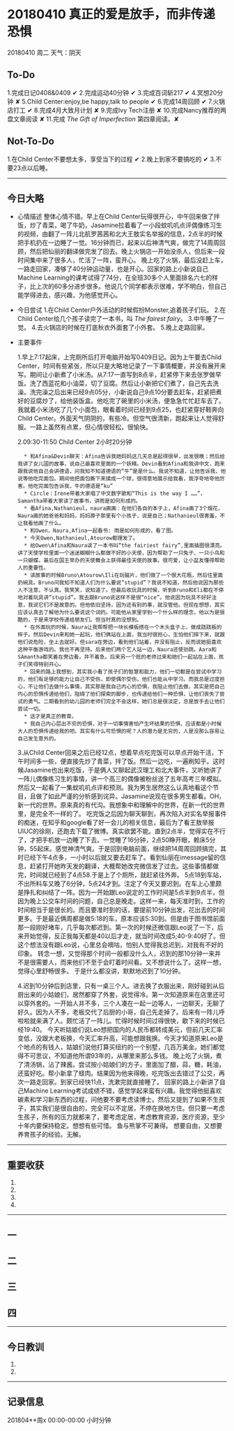 # 20180410  真正的爱是放手，而非传递恐惧

20180410  周二   天气：阴天

## To-Do

1.完成日记0408&0409 ✔
2.完成运动40分钟 ✔
3.完成百词斩217 ✔
4.冥想20分钟 ✘
5.Child Center:enjoy,be happy,talk to people ✔
6.完成14周回顾 ✔
7.火锅店打工    ✔
8.完成4月大致月计划 ✘
9.完成Ivy Tech注册  ✘
10.完成Nancy推荐的两盘文章阅读 ✘
11.完成 *The Gift of Imperfection* 第四章阅读。✘

## Not-To-Do

1.在Child Center不要想太多，享受当下的过程  ✔
2.晚上到家不要搞吃的 ✔
3.不要23点以后睡。
***
## 今日大略

* 心情描述
整体心情不错。早上在Child Center玩得很开心，中午回来做了拌饭，炒了青菜，喝了牛奶，Jasamine拉着看了一小段蚊叽叽点评偶像练习生的视频，由翻了一阵儿北航罗茜茜和北大王敖实名举报的信息，2点半的时候把手机扔在一边睡了一觉。16分钟而已，起来以后神清气爽，做完了14周周回顾，然后把仙丽的翻译做完发了回去。晚上火锅店一开始没杀人，但后来一段时间集中来了很多人，忙活了一阵，蛮开心。
晚上吃了火锅，最后没赶上车，一路走回家，凑够了40分钟运动量，也是开心。回家的路上小新说自己Machine Learning的课考试得了74分，在全班30多个人里面排名六七的样子，比上次的60多分进步很多。他说几个同学都表示很难，学不明白，但自己能学得进去，感兴趣，为他感觉开心。
* 今日尝试
1.在Child Center户外活动的时候假扮Monster,追着孩子们玩。
2.在Child Center给几个孩子读完了一本书，叫 *The fairest fairy*。
3.中午睡了一觉。
4.去火锅店的时候在打底秋衣外面套了小外套。
5.晚上走路回家。
* 主要事件

  1.早上7:17起床，上完厕所后打开电脑开始写0409日记。因为上午要去Child Center，时间有些紧张，所以只是大略地记录了一下事情概要，并没有展开来写。期间让小新煮了小米汤。从7:17一直写到8点半，赶紧停下来去张罗做早饭。洗了西蓝花和小油菜，切了豆腐。然后让小新把它们煮了，自己先去洗澡。洗完澡之后出来已经9点05分，小新说自己9点10分要去赶车，赶紧把煮好的豆腐炒了，给他装饭盒。他吃完了碗里的小米汤，便急急忙忙赶车去了。
  我就着小米汤吃了几个小面包，眼看着时间已经到9点25，也赶紧穿好鞋奔向Child Center。外面天气阴阴的，有些冷。但空气很清新，跑起来让人觉得舒服。一路上虽然有点累，但心情很轻松，很愉快。

  2.09:30-11:50  Child Center    2小时20分钟

		* 和Afina&Devin聊天：Afina告诉我她妈妈这几天总是起得很早，出发很晚；然后给我讲了女儿国的故事，说自己最喜欢里面的一个妖精。Devin看到Afina和我讲中文，跑来跟我说他自己会讲德语，问我知不知道德语的“牛”是是什么。我说不知道，让他告诉我，他说等他吃完面包。期间他把面包撕下来揉成一个球，很得意地展示给我看，我浮夸地夸他厉害。他吃完面包告诉我，牛的德语是“ku”
		* Circle：Irene带着大家唱了中文数字歌和“This is the way I ……”，Samantha带着大家读了故事书，讲雨是如何形成的。
		* 看Afina,Nathanieul，naura画画：在他们各自的本子上，Afina画了3个烟花，Naura画的她爸爸和妈妈，妈妈脖子那里有个小孩子，说是自己；Nathanieul很害羞，不让我看他画了什么。
		* 和Owen，Naura,Afina一起看书: 雨是如何形成的，看了图。
		* 今天Owen,Nathanieul,Atourow都理发了。
		* 给Owen\Afina和Naura读了一本书叫“the fairiest fairy”,里面插图很漂亮。讲了天使学校里面一个迷迷糊糊什么都做不好的小天使，因为帮助了一只兔子、一只小鸟和一只蝴蝶，最后在国王举办的天使舞会上获得最佳天使的故事。很可爱，让小盆友懂得帮助人的重要性。
		* 读故事的时候Bruno\Atourow\Ili在玩磁片，他们做了一个很大花瓶，然后往里面扔碗具。Bruno问我知不知道人们为什么要说“stupid”？我说不知道，然后他说因为那些人不注意，不认真。我笑笑，说知道了。但最后收玩具的时候，听到Bruno和Eli都在不停地对着玩具讲“stupid”。我去跟Bruno说这样不是很“nice”。他说因为玩具不好好注意，我说它们不是故意的。但他依旧坚持，因为还有别的事，就没管他。但现在想想，其实应该认真去了解他为什么要说这个词的。可能他从家里学到一个什么样的理念，他以为是很酷的，于是来学校传递给朋友们。但当时真的没想到。
		* 在外面玩的时候，Naura让我帮帮把一块长模板搭在一个木头盒子上，做成跷跷板的样子。然后Devin来和她一起玩，他们俩站在上面，我当时很担心，生怕他们摔下来，就跟他们说危险，坐上去就好。但sara在旁边，看到他们站着，并没有阻止，反而说她挺喜欢这种平衡游戏的。我也不再坚持。后来他们两个艺人站一边，Naura还使劲跳。Aara和SAmantha都笑着在旁边看，并不着急。后来另一个班的老师过来和她们一起站在上面，孩子们笑得特别开心。
		* 回来的路上我想到，其实我小看了孩子们的智慧和能力，他们一切都是在尝试中学习的，他们有足够的能力让自己不受伤，即使偶尔受伤，他们也能从中学习。而我总是过度担心，不让他们去做什么事情，其实那是我自己内心的恐惧，我阻止他们去做，其实是把自己内心的恐惧传递给他们，阻碍了他们探索的脚步，也传递给他们一种恐惧，让他们丧失了尝试的勇气。二期看到的幼儿园的老师们完全不会这样，她们总是很淡定，总是放手去让他们尝试一切。
		* 这才是真正的教育。
		* 我自己内心层出不穷的恐惧，对于一切事情害怕产生坏结果的恐惧，应该都是小时候大人的恐惧传递给我的吧。其实有什么可恐惧的呢？人的潜力是无穷的，人是没那么容易让自己发生意外的。

  3.从Child Center回来之后已经12点，想着早点吃完饭可以早点开始干活，下午时间多一些，便直接先炒了青菜，拌了饭。然后一边吃，一遍刷知乎。这时候Jasamine也出来吃饭，于是俩人又聊起武汉理工和北大事件，又听她讲了一阵儿偶像练习生的事情，讲一个高三的偶像被粉丝送了五年高考三年模拟。然后又一起看了一集蚊叽叽点评和预测。我为男生居然这么认真地看这个节目，且做了如此严谨的分析感到诧异。Jasamine说现在很多男生都看。OH，新一代的世界。原来真的有代沟。我想象中和理解中的世界，在新一代的世界里，是完全不一样的了。
  吃完饭之后因为聊天聊到，再次陷入对实名举报事件的痴迷，在知乎和google看了好一会儿的相关信息，最后为了看王敖举报UIUC的徐刚，还跑去下载了微博。真实欲罢不能。直到2点半，觉得实在不行了，才把手机放一边睡了下去。一觉睡了16分钟，2点50睁开眼，赖床5分钟，55起床。感觉神清气爽。于是回到电脑前面，继续把14周周回顾搞完，其时已经下午4点多，一小时以后就又要去赶车了。看到仙丽在imessage留的信息，赶紧打开她昨天发的翻译，大概帮她改完微信发了过去。这些事情都做完，时间就已经到了4点58.于是上了个厕所，就赶紧往外奔。
  5点18到车站，不出所料车又晚了6分钟，5点24才到。注定了今天又要迟到。在车上心里颇是挣扎和纠结了一阵。因为一开始跟Leo说定的工作时间是5点半到9点半，但因为晚上公交车时间的问题，自己总是晚走。这样一来，每天准时到，工作的时间相当于是很长的。而且要准时到的话，要提前10分钟出发，花出去的时间更多。于是最近俩周都是做5:18的车，原本应该5:30到。但是由于图书馆前面那一段刚好堵车，几乎每次都迟到。第一次的时候还微信跟Leo说了一下，后来开始觉得，反正我每天都是40以后才走，就当时间改成5;40-9:40好了。但这个想法没有跟Leo说，心里总会嘀咕，怕别人觉得我总迟到，对我有不好的印象。
  转念一想，又觉得那个时间一般都没什么人，迟到的那10分钟一来并不是很需要人，而来他们不至于会盯着时间看。又不想说什么了。这样一想，觉得心里舒畅很多。
  于是什么都没讲，默默地迟到了10分钟。

  4.迟到10分钟后到店里，只有一桌三个人。进去换了衣服出来，刚好碰到从后厨出来的小姑娘们，居然都穿了外套，说觉得冷。第一次知道原来在店里还可以穿外套的。一开始人并不多，三个人凑在一起一边等人，一边聊天，无聊了好久。因为人不多，老板交代了后厨的小哥，自己先走掉了。后来有一阵儿呼啦啦就来满了人。颇忙活了一阵儿。忙得时候时间过得很快，歇下来的时候已经19:40。
  今天听姑娘们说Leo想把国内的人民币都转成美元，但前几天汇率变低，没跟大老板换，今天汇率升高，可能想跟我换。今天才知道原来Leo是个地点的有钱人，姑娘们说他打算买纽约的一个别墅，几百万美金。她们都觉得不可思议，不知道他所谓93年的，从哪里来那么多钱。
  晚上吃了火锅，煮了清汤锅，沾了辣酱。尝试按小姑娘们的方子，里面加了醋，蒜，糖，耗油，还蛮好吃。帮小新拿了蛏肉。结果因为他来得晚，吃完饭出去错过了公交，再次一路走回家。到家已经快11点，洗漱完就直接睡了。
  回家的路上小新讲了自己Machine Learning考试成绩不错，感觉学起来蛮有兴趣。我觉得他挺喜欢碳素和学习新东西的过程，问他要不要考虑读博士。然后又提到了如果不生孩子，其实我们是很自由的，完全可以不定居，不停在换地方住。但只要一考虑生孩子，所有的压力就都来了，要考虑定居，考虑教育资源，医疗资源，至少十年内要保持稳定。想想有些可惜。
  鱼与熊掌不可兼得。
  想要自由，又想要养育孩子的经验。无解。

***
## 重要收获

1.

2.

3.

4.
***
## 一

## 二

## 三

## 四
***
## 今日教训

1.

2.

***
## 记录信息

201804**周x  00:00-00:00    小时分钟
